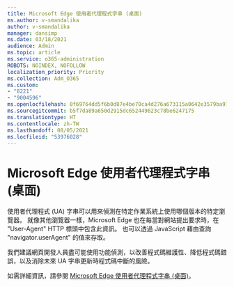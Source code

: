 ```yaml
---
title: Microsoft Edge 使用者代理程式字串 (桌面)
ms.author: v-smandalika
author: v-smandalika
manager: dansimp
ms.date: 03/18/2021
audience: Admin
ms.topic: article
ms.service: o365-administration
ROBOTS: NOINDEX, NOFOLLOW
localization_priority: Priority
ms.collection: Adm_O365
ms.custom:
- "8221"
- "9004596"
ms.openlocfilehash: 0f69764dd5f6b0d87e4be70ca4d276a673115a0642e3579ba97515701606bc92
ms.sourcegitcommit: b5f7da89a650d2915dc652449623c78be6247175
ms.translationtype: HT
ms.contentlocale: zh-TW
ms.lasthandoff: 08/05/2021
ms.locfileid: "53976028"
---
```

# <a name="microsoft-edge-user-agent-strings-desktop"></a>Microsoft Edge 使用者代理程式字串 (桌面)

使用者代理程式 (UA) 字串可以用來偵測在特定作業系統上使用哪個版本的特定瀏覽器。 就像其他瀏覽器一樣，Microsoft Edge 也在每當對網站提出要求時，在 "User-Agent" HTTP 標頭中包含此資訊。 也可以透過 JavaScript 藉由查詢 "navigator.userAgent" 的值來存取。

我們建議網頁開發人員盡可能使用功能偵測，以改善程式碼維護性、降低程式碼錯誤，以及消除未來 UA 字串更新時程式碼中斷的風險。

如需詳細資訊，請參閱 [Microsoft Edge 使用者代理程式字串 (桌面)](https://docs.microsoft.com/microsoft-edge/web-platform/user-agent-string)。

